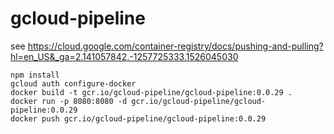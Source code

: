 # gcloud-pipeline

see https://cloud.google.com/container-registry/docs/pushing-and-pulling?hl=en_US&_ga=2.141057842.-1257725333.1526045030

```
npm install 
gcloud auth configure-docker
docker build -t gcr.io/gcloud-pipeline/gcloud-pipeline:0.0.29 .   
docker run -p 8080:8080 -d gcr.io/gcloud-pipeline/gcloud-pipeline:0.0.29
docker push gcr.io/gcloud-pipeline/gcloud-pipeline:0.0.29
